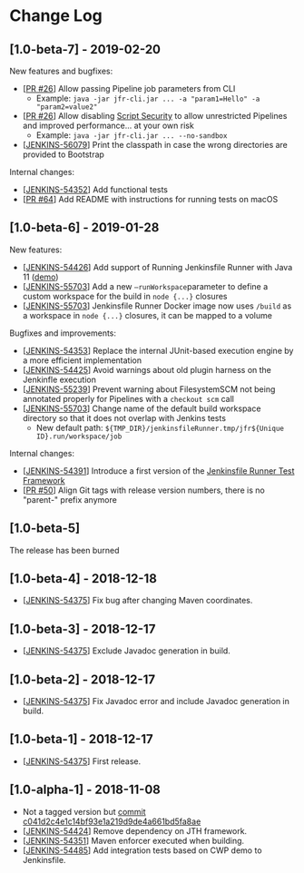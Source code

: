 # Change Log

## [1.0-beta-7] - 2019-02-20

New features and bugfixes:

- [[PR #26](https://github.com/jenkinsci/jenkinsfile-runner/pull/26)]
  Allow passing Pipeline job parameters from CLI 
  * Example: `java -jar jfr-cli.jar ... -a "param1=Hello" -a "param2=value2"`
- [[PR #26](https://github.com/jenkinsci/jenkinsfile-runner/pull/26)]
  Allow disabling [Script Security](https://jenkins.io/doc/book/managing/script-approval/) to allow unrestricted Pipelines and improved performance... at your own risk
  * Example: `java -jar jfr-cli.jar ... --no-sandbox`
- [[JENKINS-56079](https://issues.jenkins-ci.org/browse/JENKINS-56079)] Print the classpath in case the wrong directories are provided to Bootstrap

Internal changes:

- [[JENKINS-54352](https://issues.jenkins-ci.org/browse/JENKINS-54352)] Add functional tests
- [[PR #64](https://github.com/jenkinsci/jenkinsfile-runner/pull/64)] Add README with instructions for running tests on macOS

## [1.0-beta-6] - 2019-01-28

New features:

- [[JENKINS-54426](https://issues.jenkins-ci.org/browse/JENKINS-54426)]
Add support of Running Jenkinsfile Runner with Java 11
([demo](https://github.com/jenkinsci/jenkinsfile-runner/tree/master/demo/cwp-jdk11))
- [[JENKINS-55703](https://issues.jenkins-ci.org/browse/JENKINS-55703)]
Add a new  `—runWorkspace`parameter to define a custom workspace for the build in `node {...}` closures
- [[JENKINS-55703](https://issues.jenkins-ci.org/browse/JENKINS-55703)]
Jenkinsfile Runner Docker image now uses `/build` as a workspace in `node {...}` closures,
it can be mapped to a volume

Bugfixes and improvements:

- [[JENKINS-54353](https://issues.jenkins-ci.org/browse/JENKINS-54353)]
Replace the internal JUnit-based execution engine by a more efficient implementation
- [[JENKINS-54425](https://issues.jenkins-ci.org/browse/JENKINS-54425)]
Avoid warnings about old plugin harness on the Jenkinfle execution
- [[JENKINS-55239](https://issues.jenkins-ci.org/browse/JENKINS-55239)]
Prevent warning about FilesystemSCM not being annotated properly for Pipelines with a `checkout scm` call
- [[JENKINS-55703](https://issues.jenkins-ci.org/browse/JENKINS-55703)]
Change name of the default build workspace directory so that it does not overlap with Jenkins tests 
  * New default path: `${TMP_DIR}/jenkinsfileRunner.tmp/jfr${Unique ID}.run/workspace/job`

Internal changes:

* [[JENKINS-54391](https://issues.jenkins-ci.org/browse/JENKINS-54391)]
Introduce a first version of the 
[Jenkinsfile Runner Test Framework](https://github.com/jenkinsci/jenkinsfile-runner-test-framework/)
* [[PR #50](https://github.com/jenkinsci/jenkinsfile-runner/pull/50)] 
Align Git tags with release version numbers, there is no "parent-" prefix anymore

## [1.0-beta-5]

The release has been burned

## [1.0-beta-4] - 2018-12-18
- [[JENKINS-54375](https://issues.jenkins-ci.org/browse/JENKINS-54375)] Fix bug after changing Maven coordinates.

## [1.0-beta-3] - 2018-12-17
- [[JENKINS-54375](https://issues.jenkins-ci.org/browse/JENKINS-54375)] Exclude Javadoc generation in build.

## [1.0-beta-2] - 2018-12-17
- [[JENKINS-54375](https://issues.jenkins-ci.org/browse/JENKINS-54375)] Fix Javadoc error and include Javadoc generation in build.

## [1.0-beta-1] - 2018-12-17
- [[JENKINS-54375](https://issues.jenkins-ci.org/browse/JENKINS-54375)] First release.

## [1.0-alpha-1] - 2018-11-08
- Not a tagged version but [commit c041d2c4e1c14bf93e1a219d9de4a661bd5fa8ae](https://github.com/jenkinsci/jenkinsfile-runner/commit/c041d2c4e1c14bf93e1a219d9de4a661bd5fa8ae)
- [[JENKINS-54424](https://issues.jenkins-ci.org/browse/JENKINS-54424)] Remove dependency on JTH framework.
- [[JENKINS-54351](https://issues.jenkins-ci.org/browse/JENKINS-54351)] Maven enforcer executed when building.
- [[JENKINS-54485](https://issues.jenkins-ci.org/browse/JENKINS-54485)] Add integration tests based on CWP demo to Jenkinsfile.
